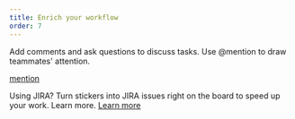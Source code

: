 ```yaml
---
title: Enrich your workflow
order: 7
---
```


Add comments and ask questions to discuss tasks. Use @mention to draw teammates' attention.

[mention](howTo:mention)

Using JIRA? Turn stickers into JIRA issues right on the board to speed up your work. Learn more. [Learn more](https://help.realtimeboard.com/support/solutions/articles/11000029984-jira-cards)

